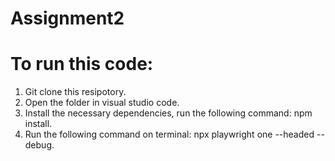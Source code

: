 # Assignment2
#  To run this code:
1. Git clone this resipotory.
2. Open the folder in visual studio code.
3. Install the necessary dependencies, run the following command: npm install.
4. Run the following command on terminal: npx playwright one --headed --debug.

 
